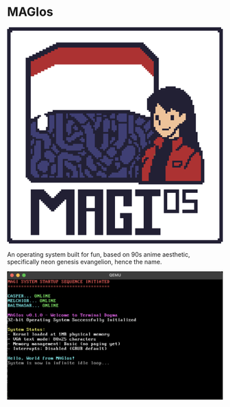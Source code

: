 # MAGIos

![Logo](resources/MAGIos.png)

An operating system built for fun, based on 90s anime aesthetic, specifically neon genesis evangelion, hence the name.

![Screenshot](resources/firstLook.png)
